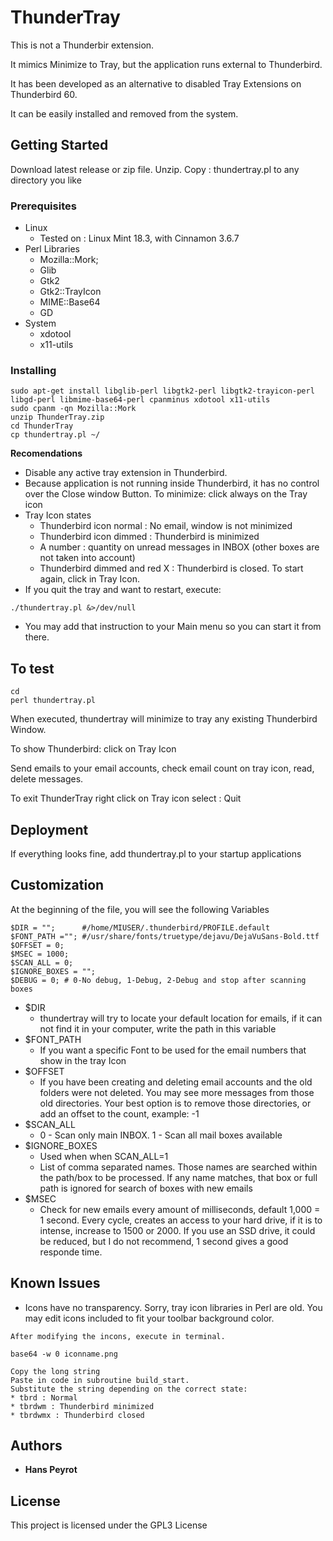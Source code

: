 # ThunderTray

This is not a Thunderbir extension.

It mimics Minimize to Tray, but the application runs external to Thunderbird.

It has been developed as an alternative to disabled Tray Extensions on Thunderbird 60.

It can be easily installed and removed from the system.

## Getting Started

Download latest release or zip file.
Unzip. Copy : thundertray.pl to any directory you like

### Prerequisites

* Linux
  * Tested on : Linux Mint 18.3, with Cinnamon 3.6.7
* Perl Libraries
  * Mozilla::Mork;
  * Glib
  * Gtk2
  * Gtk2::TrayIcon
  * MIME::Base64
  * GD
* System
  * xdotool
  * x11-utils

### Installing

```
sudo apt-get install libglib-perl libgtk2-perl libgtk2-trayicon-perl libgd-perl libmime-base64-perl cpanminus xdotool x11-utils
sudo cpanm -qn Mozilla::Mork
unzip ThunderTray.zip
cd ThunderTray
cp thundertray.pl ~/
```
**Recomendations**
* Disable any active tray extension in Thunderbird.
* Because application is not running inside Thunderbird, it has no control over the Close window Button. To minimize: click always on the Tray icon
* Tray Icon states
  * Thunderbird icon normal : No email, window is not minimized
  * Thunderbird icon dimmed : Thunderbird is minimized
  * A number : quantity on unread messages in INBOX (other boxes are not taken into account)
  * Thunderbird dimmed and red X : Thunderbird is closed. To start again, click in Tray Icon.
* If you quit the tray and want to restart, execute:
```
./thundertray.pl &>/dev/null
```
* You may add that instruction to your Main menu so you can start it from there.

## To test

```
cd
perl thundertray.pl
```
When executed, thundertray will minimize to tray any existing Thunderbird Window.

To show Thunderbird: click on Tray Icon

Send emails to your email accounts, check email count on tray icon, read, delete messages.

To exit ThunderTray right click on Tray icon select : Quit

## Deployment

If everything looks fine, add thundertray.pl to your startup applications

## Customization

At the beginning of the file, you will see the following Variables
```
$DIR = "";      #/home/MIUSER/.thunderbird/PROFILE.default
$FONT_PATH =""; #/usr/share/fonts/truetype/dejavu/DejaVuSans-Bold.ttf
$OFFSET = 0;
$MSEC = 1000;
$SCAN_ALL = 0;
$IGNORE_BOXES = "";
$DEBUG = 0; # 0-No debug, 1-Debug, 2-Debug and stop after scanning boxes
```
* $DIR
  * thundertray will try to locate your default location for emails, if it can not find it in your computer, write the path in this variable
* $FONT_PATH
  * If you want a specific Font to be used for the email numbers that show in the tray Icon
* $OFFSET
  * If you have been creating and deleting email accounts and the old folders were not deleted. You may see more messages from those old directories. Your best option is to remove those directories, or add an offset to the count, example: -1
* $SCAN_ALL
  * 0 - Scan only main INBOX. 1 - Scan all mail boxes available
* $IGNORE_BOXES
  * Used when when SCAN_ALL=1
  * List of comma separated names. Those names are searched within the path/box to be processed. If any name matches, that box or full path is ignored for search of boxes with new emails
* $MSEC
  * Check for new emails every amount of milliseconds, default 1,000 = 1 second. Every cycle, creates an access to your hard drive, if it is to intense, increase to 1500 or 2000. If you use an SSD drive, it could be reduced, but I do not recommend, 1 second gives a good responde time.

## Known Issues

* Icons have no transparency. Sorry, tray icon libraries in Perl are old. You may edit icons included to fit your toolbar background color.

```
After modifying the incons, execute in terminal.

base64 -w 0 iconname.png

Copy the long string
Paste in code in subroutine build_start.
Substitute the string depending on the correct state:
* tbrd : Normal
* tbrdwm : Thunderbird minimized
* tbrdwmx : Thunderbird closed
```

## Authors

* **Hans Peyrot**

## License

This project is licensed under the GPL3 License
